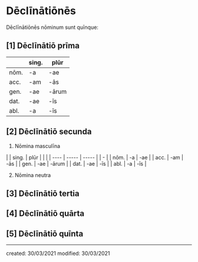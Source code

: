 # Dēclīnātiōnēs
Dēclīnātiōnēs nōminum sunt quīnque:

## [1] Dēclīnātiō **prīma**
|      | sing. | plūr  |
| ---- | ----- | ----- |
| nōm. | -a    | -ae   |
| acc. | -am   | -ās   |
| gen. | -ae   | -ārum |
| dat. | -ae   | -īs   |
| abl. | -a    | -īs   |

## [2] Dēclīnātiō **secunda**
1. Nōmina masculīna

|      | sing. | plūr  | |   |
| ---- | ----- | ----- | | - |
| nōm. | -a    | -ae   |
| acc. | -am   | -ās   |
| gen. | -ae   | -ārum |
| dat. | -ae   | -īs   |
| abl. | -a    | -īs   |

2. Nōmina neutra

## [3] Dēclīnātiō **tertia**

## [4] Dēclīnātiō **quārta**

## [5] Dēclīnātiō **quīnta**

---

created: 30/03/2021
modified: 30/03/2021
